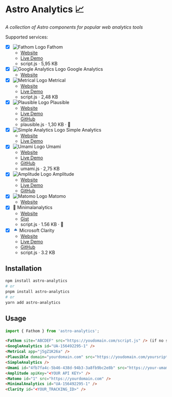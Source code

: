 # Astro Analytics 📈

_A collection of Astro components for popular web analytics tools_

Supported services:
* [x] ![Fathom Logo](docs/fathom.webp) Fathom
  * [Website](https://usefathom.com)
  * [Live Demo](https://app.usefathom.com/demo)
  * script.js · 5,95 KB
* [x] ![Google Analytics Logo](docs/ga.webp) Google Analytics
  * [Website](https://developers.google.com/analytics)
* [x] ![Metrical Logo](docs/metrical.webp) Metrical
  * [Website](https://metrical.xyz)
  * [Live Demo](https://app.metrical.xyz/demo)
  * script.js · 2,48 KB
* [x] ![Plausible Logo](docs/plausible.webp) Plausible
  * [Website](https://plausible.io)
  * [Live Demo](https://plausible.io/plausible.io)
  * [GitHub](https://github.com/plausible/analytics)
  * plausible.js · 1,30 KB · 🥇
* [x] ![Simple Analytics Logo](docs/simpleanalytics.webp) Simple Analytics
  * [Website](https://simpleanalytics.com)
  * [Live Demo](https://simpleanalytics.com/simpleanalytics.com)
* [x] ![Umami Logo](docs/umami.webp) Umami
  * [Website](https://umami.is)
  * [Live Demo](https://app.umami.is/share/8rmHaheU/umami.is)
  * [GitHub](https://github.com/umami-software/umami)
  * umami.js · 2,75 KB
* [x] ![Amplitude Logo](docs/amplitude.webp) Amplitude
  * [Website](https://amplitude.com)
  * [Live Demo](https://analytics.amplitude.com/login/my-demo)
  * [GitHub](https://github.com/amplitude)
* [x] ![Matomo Logo](docs/matomo.webp) Matomo
  * [Website](https://matomo.org)
* [X] 🌱 Minimalanalytics
  * [Website](https://minimalanalytics.com)
  * [Gist](https://gist.github.com/DavidKuennen/443121e692175d6fc145e1efb0284ec9)
  * script.js · 1.56 KB · 🥈
* [x] ![Microsoft Clarity Logo](docs/clarity.webp) Microsoft Clarity
  * [Website](https://clarity.microsoft.com)
  * [Live Demo](https://clarity.microsoft.com/demo)
  * [GitHub](https://github.com/microsoft/clarity)
  * script.js · 3.2 KB
  
## Installation

```bash
npm install astro-analytics
# or
pnpm install astro-analytics
# or
yarn add astro-analytics
```

## Usage

```js
import { Fathom } from 'astro-analytics';
```

```html
<Fathom site="ABCDEF" src="https://youdomain.com/script.js" /> (if no src is set it will fallback to https://cdn.usefathom.com/script.js)
<GoogleAnalytics id="UA-156492295-1" />
<Metrical app="j5gZ1K26a" />
<Plausible domain="yourdomain.com" src="https://youdomain.com/yoursript.js" /> (if no src is set it will fallback to https://plausible.io/js/script.js)
<SimpleAnalytics />
<Umami id="4fb7fa4c-5b46-438d-94b3-3a8fb9bc2e8b" src="https://your-umami-app.com/umami.js" />
<Amplitude apiKey="<YOUR API KEY>" />
<Matomo id="1" src="https://yourdomain.com" />
<MinimalAnalytics id="UA-156492295-1" />
<Clarity id="<YOUR_TRACKING_ID>" />
```

